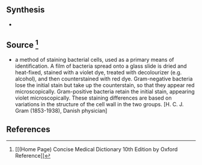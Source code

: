 ## Synthesis
- 
## Source [^1]
- a method of staining bacterial cells, used as a primary means of identification. A film of bacteria spread onto a glass slide is dried and heat-fixed, stained with a violet dye, treated with decolourizer (e.g. alcohol), and then counterstained with red dye. Gram-negative bacteria lose the initial stain but take up the counterstain, so that they appear red microscopically. Gram-positive bacteria retain the initial stain, appearing violet microscopically. These staining differences are based on variations in the structure of the cell wall in the two groups. \[H. C. J. Gram (1853-1938), Danish physician]
## References

[^1]: [[(Home Page) Concise Medical Dictionary 10th Edition by Oxford Reference]]